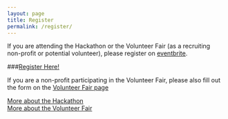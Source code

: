 ```yaml
---
layout: page
title: Register
permalink: /register/
---
```

If you are attending the Hackathon or the Volunteer Fair (as a recruiting non-profit or potential volunteer), please register on [eventbrite](http://www.eventbrite.com/e/make-st-louis-better-hackathon-volunteer-fair-tickets-16945136359).  
  
###[Register Here!](http://www.eventbrite.com/e/make-st-louis-better-hackathon-volunteer-fair-tickets-16945136359)  
  
If you are a non-profit participating in the Volunteer Fair, please also fill out the form on the [Volunteer Fair page](http://buildforstl.org/volunteer-fair/)  
  
[More about the Hackathon](http://buildforstl.org/hackathon/)  
[More about the Volunteer Fair](http://buildforstl.org/volunteer-fair/)  

